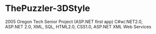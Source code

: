 # ThePuzzler-3DStyle
2005 Oregon Tech Senior Project (ASP.NET first app) C#w/.NET2.0, ASP.NET 2.0, XML, SQL, HTML2.0, CSS1.0, ASP.NET XML Web Services

